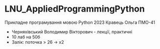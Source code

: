 # LNU_AppliedProgrammingPython
Прикладне програмування мовою Python 2023 Кравець Ольга ПМО-41

- Черняхівський Володимир Вікторович - лекції, практичні
- 10 лаб на 50б
- Залік: поточка > 26 -> х2
